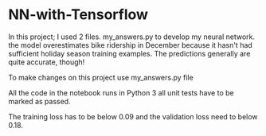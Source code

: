# NN-with-Tensorflow

In this project; I used 2 files. my_answers.py to develop my neural network. the model overestimates bike ridership in December 
because it hasn't had sufficient holiday season training examples. The predictions generally are quite accurate, though!

To make changes on this project use my_answers.py file

All the code in the notebook runs in Python 3 all unit tests have to be marked as passed.

The training loss has to be below 0.09 and the validation loss need to below 0.18.

